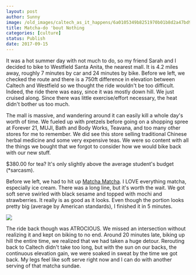 ```yaml
---
layout: post
author: Sunny
image: /old_images/caltech_as_it_happens/6a0105349b8251970b01b8d2a47bd9970c.jpg
title: Matcha-do 'bout Nothing
categories: [culture]
status: Publish
date: 2017-09-15
---
```





It was a hot summer day with not much to do, so my friend Sarah and I decided to bike to Westfield Santa Anita, the nearest mall. It is 4.2 miles away, roughly 7 minutes by car and 24 minutes by bike. Before we left, we checked the route and there is a 750ft difference in elevation between Caltech and Westfield so we thought the ride wouldn't be too difficult. Indeed, the ride there was easy, since it was mostly down hill. We just cruised along. Since there was little exercise/effort necessary, the heat didn't bother us too much.


The mall is massive, and wandering around it can easily kill a whole day's worth of time. We fueled up with pretzels before going on a shopping spree at Forever 21, MUJI, Bath and Body Works, Teavana, and too many other stores for me to remember. We did see this store selling traditional Chinese herbal medicine and some very expensive teas. We were so content with all the things we bought that we forgot to consider how we would bike back with our new stuff.



$380.00 for tea? It's only slightly above the average student's budget (*sarcasm).


Before we left, we had to hit up [Matcha Matcha](https://www.yelp.com/biz/matcha-matcha-arcadia-2). I LOVE everything matcha, especially ice cream. There was a long line, but it's worth the wait. We got soft serve swirled with black sesame and topped with mochi and strawberries. It really is as good as it looks. Even though the portion looks pretty big (average by American standards), I finished it in 5 minutes.




![](/old_images/caltech_as_it_happens/6a0105349b8251970b01b8d2a47c1a970c.jpg)

The ride back though was ATROCIOUS. We missed an intersection without realizing it and kept on biking to no end. Around 20 minutes late, biking up hill the entire time, we realized that we had taken a huge detour. Rerouting back to Caltech didn't take too long, but with the sun on our backs, the continuous elevation gain, we were soaked in sweat by the time we got back. My legs feel like soft serve right now and I can do with another serving of that matcha sundae.

